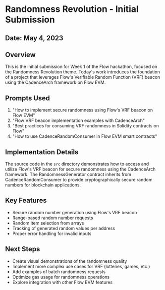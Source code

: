 # Randomness Revolution - Initial Submission

## Date: May 4, 2023

## Overview
This is the initial submission for Week 1 of the Flow hackathon, focused on the Randomness Revolution theme. Today's work introduces the foundation of a project that leverages Flow's Verifiable Random Function (VRF) beacon using the CadenceArch framework on Flow EVM.

## Prompts Used
1. "How to implement secure randomness using Flow's VRF beacon on Flow EVM"
2. "Flow VRF beacon implementation examples with CadenceArch"
3. "Best practices for consuming VRF randomness in Solidity contracts on Flow"
4. "How to use CadenceRandomConsumer in Flow EVM smart contracts"

## Implementation Details
The source code in the `src` directory demonstrates how to access and utilize Flow's VRF beacon for secure randomness using the CadenceArch framework. The RandomnessGenerator contract inherits from CadenceRandomConsumer to provide cryptographically secure random numbers for blockchain applications.

## Key Features
- Secure random number generation using Flow's VRF beacon
- Range-based random number requests
- Random item selection from arrays
- Tracking of generated random values per address
- Proper error handling for invalid inputs

## Next Steps
- Create visual demonstrations of the randomness quality
- Implement more complex use cases for VRF (lotteries, games, etc.)
- Add examples of batch randomness requests
- Optimize gas usage for randomness operations
- Explore integration with other Flow EVM features 